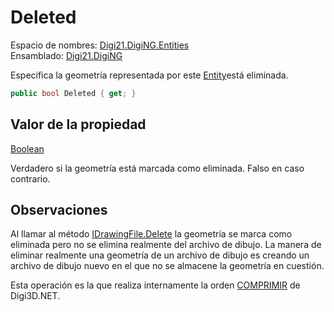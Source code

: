 # Deleted

Espacio de nombres: [Digi21.DigiNG.Entities](/digi3d-net/programacion/.net/referencia/digi21.diging/digi21.diging.entities/)  
Ensamblado: [Digi21.DigiNG](/digi3d-net/programacion/.net/referencia/digi21.diging.plugin/digi21.diging/)

Especifica la geometría representada por este [Entity](../)está eliminada.

```csharp
public bool Deleted { get; }
```

## Valor de la propiedad

[Boolean](https://docs.microsoft.com/en-us/dotnet/api/system.boolean?view=net-5.0)

Verdadero si la geometría está marcada como eliminada. Falso en caso contrario.

## Observaciones

Al llamar al método [IDrawingFile.Delete](../../../../digi21.diging.io/interfaces/idrawingfile/metodos/delete.md) la geometría se marca como eliminada pero no se elimina realmente del archivo de dibujo. La manera de eliminar realmente una geometría de un archivo de dibujo es creando un archivo de dibujo nuevo en el que no se almacene la geometría en cuestión.

Esta operación es la que realiza internamente la orden [COMPRIMIR](/digi3d-net/referencia/ventana-de-dibujo/ordenes/c/comprimir.md) de Digi3D.NET.

